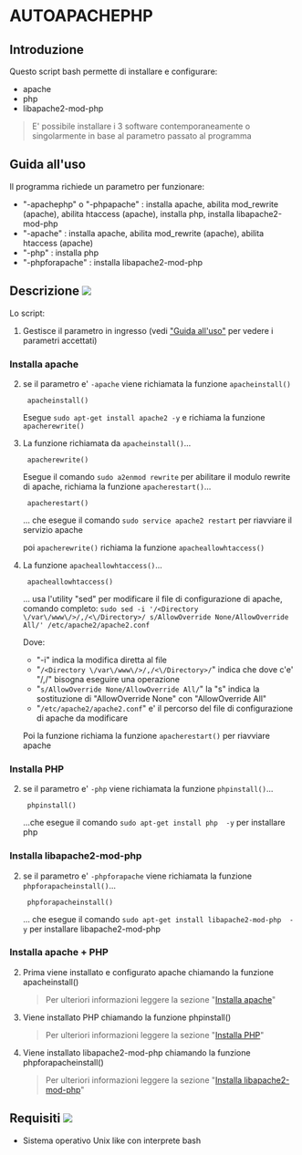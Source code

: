 # AUTOAPACHEPHP

## Introduzione

Questo script bash permette di installare e configurare:
* apache
* php 
* libapache2-mod-php

> E' possibile installare i 3 software contemporaneamente
o singolarmente in base al parametro passato al programma

## Guida all'uso

Il programma richiede un parametro per funzionare:
* "-apachephp" o "-phpapache" : installa apache, abilita mod_rewrite (apache), abilita htaccess (apache), 
installa php, installa libapache2-mod-php
* "-apache" : installa apache, abilita mod_rewrite (apache), abilita htaccess (apache)
* "-php" : installa php
* "-phpforapache" : installa libapache2-mod-php

## Descrizione ![](https://i.imgur.com/wMdaLI0.png)

Lo script:
1. Gestisce il parametro in ingresso (vedi ["Guida all'uso"](#guida-all'uso) per vedere i parametri accettati)

### Installa apache
2. se il parametro e' ```-apache``` viene richiamata la funzione ```apacheinstall()```

        apacheinstall()
    Esegue ```sudo apt-get install apache2 -y``` e richiama la funzione ```apacherewrite()```

3. La funzione richiamata da ```apacheinstall()```...

        apacherewrite()
    Esegue il comando ```sudo a2enmod rewrite``` per abilitare il modulo rewrite di apache,
    richiama la funzione ```apacherestart()```... 
    
        apacherestart()
    ... che esegue il comando ```sudo service apache2 restart``` per riavviare il servizio apache
    
    poi ```apacherewrite()``` richiama la funzione ```apacheallowhtaccess()```

4. La funzione ```apacheallowhtaccess()```...

        apacheallowhtaccess()
    ... usa l'utility "sed" per modificare il file di configurazione di apache,
    comando completo: ```sudo sed -i '/<Directory \/var\/www\/>/,/<\/Directory>/ s/AllowOverride None/AllowOverride All/' /etc/apache2/apache2.conf```

    Dove:
    * "-i" indica la modifica diretta al file
    * "```/<Directory \/var\/www\/>/,/<\/Directory>/```" indica che dove c'e' "/,/" bisogna eseguire una operazione
    * "```s/AllowOverride None/AllowOverride All/```" la "s" indica la sostituzione di "AllowOverride None" con "AllowOverride All"
    * "```/etc/apache2/apache2.conf```" e' il percorso del file di configurazione di apache da modificare

    Poi la funzione richiama la funzione ```apacherestart()``` per riavviare apache

### Installa PHP
2. se il parametro e' ```-php``` viene richiamata la funzione ```phpinstall()```...

        phpinstall()
    ...che esegue il comando ```sudo apt-get install php  -y```
    per installare php

### Installa libapache2-mod-php
2. se il parametro e' ```-phpforapache``` viene richiamata la funzione ```phpforapacheinstall()```...

        phpforapacheinstall()
    ... che esegue il comando ```sudo apt-get install libapache2-mod-php  -y``` 
    per installare libapache2-mod-php

### Installa apache + PHP
2. Prima viene installato e configurato apache chiamando la funzione apacheinstall()
    > Per ulteriori informazioni leggere la sezione "[Installa apache](#installa-apache)"
3. Viene installato PHP chiamando la funzione phpinstall()
    > Per ulteriori informazioni leggere la sezione "[Installa PHP](#installa-php)"
4. Viene installato libapache2-mod-php chiamando la funzione phpforapacheinstall()
    > Per ulteriori informazioni leggere la sezione "[Installa libapache2-mod-php](#installa-libapache2-mod-php)"

## Requisiti ![](https://i.imgur.com/H3oBumq.png)
* Sistema operativo Unix like con interprete bash